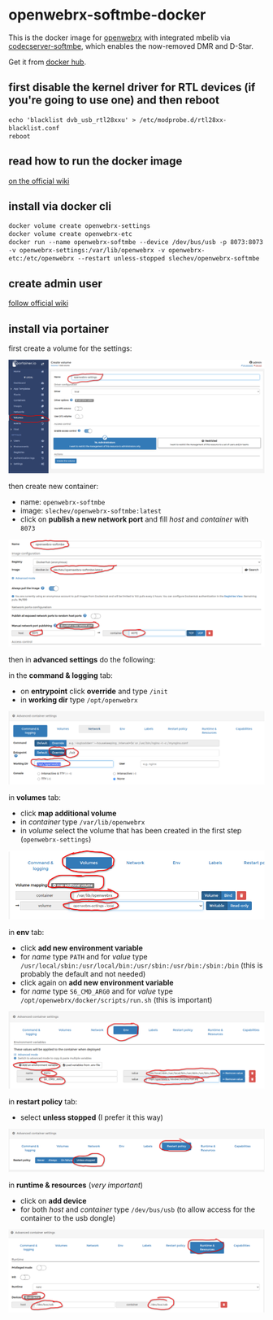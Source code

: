 # openwebrx-softmbe-docker
This is the docker image for [openwebrx](https://github.com/jketterl/openwebrx) with integrated mbelib via [codecserver-softmbe](https://github.com/knatterfunker/codecserver-softmbe), which enables the now-removed DMR and D-Star.

Get it from [docker hub](https://hub.docker.com/r/slechev/openwebrx-softmbe).


## first disable the kernel driver for RTL devices (if you're going to use one) and then reboot
```
echo 'blacklist dvb_usb_rtl28xxu' > /etc/modprobe.d/rtl28xx-blacklist.conf
reboot
```

## read how to run the docker image
[on the official wiki](https://github.com/jketterl/openwebrx/wiki/Getting-Started-using-Docker)

## install via docker cli
```
docker volume create openwebrx-settings
docker volume create openwebrx-etc
docker run --name openwebrx-softmbe --device /dev/bus/usb -p 8073:8073 -v openwebrx-settings:/var/lib/openwebrx -v openwebrx-etc:/etc/openwebrx --restart unless-stopped slechev/openwebrx-softmbe
```

## create admin user
[follow official wiki](https://github.com/jketterl/openwebrx/wiki/User-Management#special-information-for-docker-users)


## install via portainer
first create a volume for the settings:

![volume](/portainer/add_volume.png)

then create new container:
- name: `openwebrx-softmbe`
- image: `slechev/openwebrx-softmbe:latest`
- click on __publish a new network port__ and fill _host_ and _container_ with `8073`

![container1](/portainer/container_1.png)


then in __advanced settings__ do the following:  

in the __command & logging__ tab:
- on __entrypoint__ click __override__ and type `/init`
- in __working dir__ type `/opt/openwebrx`

![container2](/portainer/container_2.png)

in __volumes__ tab:
- click __map additional volume__
- in _container_ type `/var/lib/openwebrx`
- in _volume_ select the volume that has been created in the first step (`openwebrx-settings`)

![container3](/portainer/container_3.png)

in __env__ tab:
- click __add new environment variable__
- for _name_ type `PATH` and for _value_ type `/usr/local/sbin:/usr/local/bin:/usr/sbin:/usr/bin:/sbin:/bin` (this is probably the default and not needed)
- click again on __add new environment variable__
- for _name_ type `S6_CMD_ARG0` and for _value_ type `/opt/openwebrx/docker/scripts/run.sh` (this is important)

![container4](/portainer/container_4.png)

in __restart policy__ tab:
- select __unless stopped__ (I prefer it this way)

![container5](/portainer/container_5.png)

in __runtime & resources__ (_very important_)
- click on __add device__
- for both _host_ and _container_ type `/dev/bus/usb` (to allow access for the container to the usb dongle)

![container6](/portainer/container_6.png)
